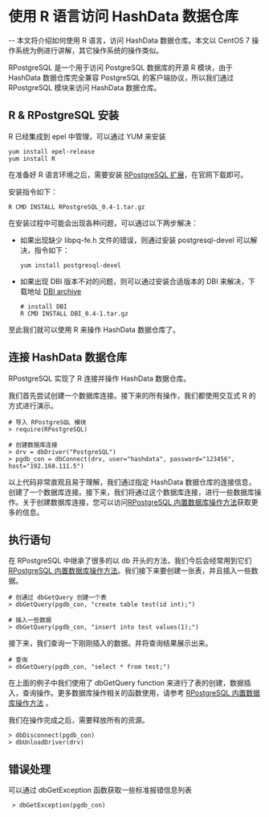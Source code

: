 # 使用 R 语言访问 HashData 数据仓库
--
本文将介绍如何使用 R 语言，访问 HashData 数据仓库。本文以 CentOS 7 操作系统为例进行讲解，其它操作系统的操作类似。

RPostgreSQL 是一个用于访问 PostgreSQL 数据库的开源 R 模块，由于 HashData 数据仓库完全兼容 PostgreSQL 的客户端协议，所以我们通过 RPostgreSQL 模块来访问 HashData 数据仓库。
## R & RPostgreSQL 安装

R 已经集成到 epel 中管理，可以通过 YUM 来安装

```
yum install epel-release
yum install R
```

在准备好 R 语言环境之后，需要安装 [RPostgreSQL 扩展](https://cran.r-project.org/src/contrib/Archive/RPostgreSQL/)，在官网下载即可。

安装指令如下：

```
R CMD INSTALL RPostgreSQL_0.4-1.tar.gz
```

在安装过程中可能会出现各种问题，可以通过以下两步解决：

* 如果出现缺少 libpq-fe.h 文件的错误，则通过安装 postgresql-devel 可以解决，指令如下：
	
	```
	yum install postgresql-devel
	```
* 如果出现 DBI 版本不对的问题，则可以通过安装合适版本的 DBI 来解决，下载地址 [DBI archive](https://cran.r-project.org/src/contrib/Archive/DBI/)

	```
	# install DBI
	R CMD INSTALL DBI_0.4-1.tar.gz
	```

至此我们就可以使用 R 来操作 HashData 数据仓库了。
## 连接 HashData 数据仓库
RPostgreSQL 实现了 R 连接并操作 HashData 数据仓库。

我们首先尝试创建一个数据库连接。接下来的所有操作，我们都使用交互式 R 的方式进行演示。

```
# 导入 RPostgreSQL 模块
> require(RPostgreSQL)

# 创建数据库连接
> drv = dbDriver("PostgreSQL")
> pgdb_con = dbConnect(drv, user="hashdata", password="123456", host="192.168.111.5")
```

以上代码非常直观且易于理解，我们通过指定 HashData 数据仓库的连接信息，创建了一个数据库连接。接下来，我们将通过这个数据库连接，进行一些数据库操作。关于创建数据库连接，您可以访问[RPostgreSQL 内置数据库操作方法](https://cran.r-project.org/web/packages/RPostgreSQL/RPostgreSQL.pdf)获取更多的信息。


## 执行语句
在 RPostgreSQL 中继承了很多的以 db 开头的方法，我们今后会经常用到它们 [RPostgreSQL 内置数据库操作方法](https://cran.r-project.org/web/packages/RPostgreSQL/RPostgreSQL.pdf)。我们接下来要创建一张表，并且插入一些数据。

```
# 创通过 dbGetQuery 创建一个表
> dbGetQuery(pgdb_con, "create table test(id int);")

# 插入一些数据
> dbGetQuery(pgdb_con, "insert into test values(1);")
```

接下来，我们查询一下刚刚插入的数据。并将查询结果展示出来。

```
# 查询
> dbGetQuery(pgdb_con, "select * from test;")
```

在上面的例子中我们使用了 dbGetQuery function 来进行了表的创建，数据插入，查询操作。更多数据库操作相关的函数使用，请参考 [RPostgreSQL 内置数据库操作方法](https://cran.r-project.org/web/packages/RPostgreSQL/RPostgreSQL.pdf) 。

我们在操作完成之后，需要释放所有的资源。

```
> dbDisconnect(pgdb_con)
> dbUnloadDriver(drv)
```
## 错误处理

可以通过 dbGetException 函数获取一些标准报错信息列表

```
 > dbGetException(pgdb_con)
```